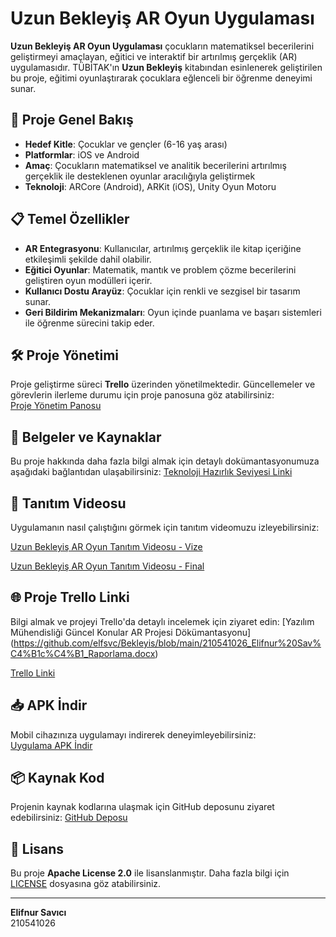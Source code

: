 
# Uzun Bekleyiş AR Oyun Uygulaması

**Uzun Bekleyiş AR Oyun Uygulaması** çocukların matematiksel becerilerini geliştirmeyi amaçlayan, eğitici ve interaktif bir artırılmış gerçeklik (AR) uygulamasıdır. TÜBİTAK'ın **Uzun Bekleyiş** kitabından esinlenerek geliştirilen bu proje, eğitimi oyunlaştırarak çocuklara eğlenceli bir öğrenme deneyimi sunar.

## 🚀 Proje Genel Bakış

- **Hedef Kitle**: Çocuklar ve gençler (6-16 yaş arası)
- **Platformlar**: iOS ve Android
- **Amaç**: Çocukların matematiksel ve analitik becerilerini artırılmış gerçeklik ile desteklenen oyunlar aracılığıyla geliştirmek
- **Teknoloji**: ARCore (Android), ARKit (iOS), Unity Oyun Motoru

## 📋 Temel Özellikler

- **AR Entegrasyonu**: Kullanıcılar, artırılmış gerçeklik ile kitap içeriğine etkileşimli şekilde dahil olabilir.
- **Eğitici Oyunlar**: Matematik, mantık ve problem çözme becerilerini geliştiren oyun modülleri içerir.
- **Kullanıcı Dostu Arayüz**: Çocuklar için renkli ve sezgisel bir tasarım sunar.
- **Geri Bildirim Mekanizmaları**: Oyun içinde puanlama ve başarı sistemleri ile öğrenme sürecini takip eder.
## 🛠 Proje Yönetimi

Proje geliştirme süreci **Trello** üzerinden yönetilmektedir. 
Güncellemeler ve görevlerin ilerleme durumu için proje panosuna göz atabilirsiniz:  
[Proje Yönetim Panosu](https://trello.com/your-project-link)

## 📄 Belgeler ve Kaynaklar

Bu proje hakkında daha fazla bilgi almak için detaylı dokümantasyonumuza aşağıdaki bağlantıdan ulaşabilirsiniz:
[Teknoloji Hazırlık Seviyesi Linki](https://docs.google.com/spreadsheets/d/1uqn7Qplz7s8VLJJDeWKfXq-Iox9nVxK1/edit?usp=sharing&ouid=112703584692783586554&rtpof=true&sd=true)

## 🎥 Tanıtım Videosu

Uygulamanın nasıl çalıştığını görmek için tanıtım videomuzu izleyebilirsiniz:

[Uzun Bekleyiş AR Oyun Tanıtım Videosu - Vize ](https://youtube.com/shorts/MLxLFNl1by0?si=m_zqdwXczwvnP5z6)

[Uzun Bekleyiş AR Oyun Tanıtım Videosu - Final ](https://www.youtube.com/shorts/l1b204GOq7w)


## 🌐 Proje Trello Linki

Bilgi almak ve projeyi Trello'da  detaylı incelemek için ziyaret edin:
[Yazılım Mühendisliği Güncel Konular AR Projesi Dökümantasyonu] (https://github.com/elfsvc/Bekleyis/blob/main/210541026_Elifnur%20Sav%C4%B1c%C4%B1_Raporlama.docx)

[Trello Linki](https://trello.com/b/ZArzs78b/ar-oyun-projesi)

## 📥 APK İndir

Mobil cihazınıza uygulamayı indirerek deneyimleyebilirsiniz:  
[Uygulama APK İndir](https://raw.githubusercontent.com/elfsvc/Bekleyis/refs/heads/main/ELIFNUR_SAVICI_210541026.apk)

## 📦 Kaynak Kod

Projenin kaynak kodlarına ulaşmak için GitHub deposunu ziyaret edebilirsiniz:
[GitHub Deposu](https://github.com/elfsvc/Bekleyis)

## 📄 Lisans

Bu proje **Apache License 2.0** ile lisanslanmıştır. Daha fazla bilgi için [LICENSE](LICENSE) dosyasına göz atabilirsiniz.

---

**Elifnur Savıcı**  
210541026

